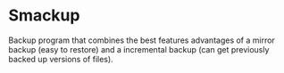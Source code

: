 # Smackup
Backup program that combines the best features advantages of a mirror backup (easy to restore) and a incremental backup (can get previously backed up versions of files).
